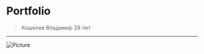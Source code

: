 # Portfolio

>Кошелев Владимир
>28 лет
---
![Picture](https://media.proglib.io/wp-uploads/2018/06/og_og_148879361322373683.jpg)
